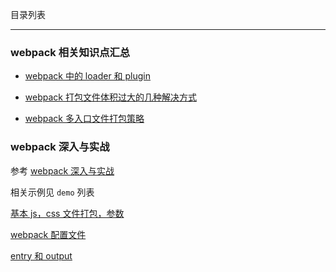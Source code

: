 目录列表

----

### webpack 相关知识点汇总

* [webpack 中的 loader 和 plugin](https://github.com/heptaluan/blog/blob/master/webpack/note/汇总/01.md)

* [webpack 打包文件体积过大的几种解决方式](https://github.com/heptaluan/blog/blob/master/webpack/note/汇总/02.md)

* [webpack 多入口文件打包策略](https://github.com/heptaluan/blog/blob/master/webpack/note/汇总/03.md)


### webpack 深入与实战

参考 [webpack 深入与实战](http://www.imooc.com/learn/802)

相关示例见 `demo` 列表

[基本 js，css 文件打包，参数](https://github.com/heptaluan/blog/blob/master/webpack/note/webpack深入与实战/note/01.md)

[webpack 配置文件](https://github.com/heptaluan/blog/blob/master/webpack/note/webpack深入与实战/note/02.md)

[entry 和 output](https://github.com/heptaluan/blog/blob/master/webpack/note/webpack深入与实战/note/03.md)
